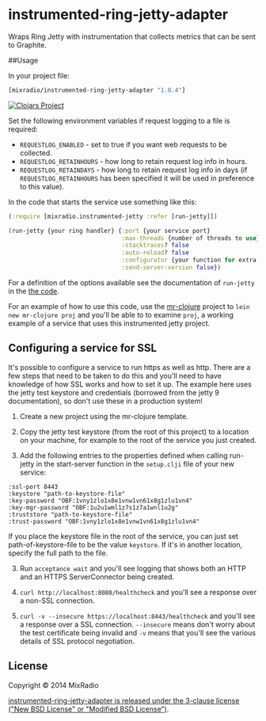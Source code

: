 # instrumented-ring-jetty-adapter

Wraps Ring Jetty with instrumentation that collects metrics that can be sent to Graphite.

##Usage

In your project file:

```clj
[mixradio/instrumented-ring-jetty-adapter "1.0.4"]
```

[![Clojars Project](http://clojars.org/mixradio/instrumented-ring-jetty-adapter/latest-version.svg)](http://clojars.org/mixradio/instrumented-ring-jetty-adapter)

Set the following environment variables if request logging to a file is required:

- `REQUESTLOG_ENABLED` - set to true if you want web requests to be collected.
- `REQUESTLOG_RETAINHOURS` - how long to retain request log info in hours.
- `REQUESTLOG_RETAINDAYS` - how long to retain request log info in days (if `REQUESTLOG_RETAINHOURS` has been specified it will be used in preference to this value).

In the code that starts the service use something like this:

```clj
(:require [mixradio.instrumented-jetty :refer [run-jetty]])

(run-jetty {your ring handler} {:port {your service port}
                                :max-threads {number of threads to use}
                                :stacktraces? false
                                :auto-reload? false
                                :configurator {your function for extra server configuration commands}
                                :send-server-version false})
```

For a definition of the options available see the documentation of `run-jetty` in the [the code](https://github.com/mixradio/instrumented-ring-jetty-adapter/blob/master/src/mixradio/instrumented_jetty.clj).

For an example of how to use this code, use the [mr-clojure](https://github.com/mixradio/mr-clojure) 
project to `lein new mr-clojure proj` and you'll be able to to examine `proj`, a working example of a
service that uses this instrumented jetty project.

## Configuring a service for SSL

It's possible to configure a service to run https as well as http.  There are a few steps that need
to be taken to do this and you'll need to have knowledge of how SSL works and how to set it up. The
example here uses the jetty test keystore and credentials (borrowed from the jetty 9 documentation),
so don't use these in a production system!

1. Create a new project using the mr-clojure template.

2. Copy the jetty test keystore (from the root of this project) to a location on your machine,
   for example to the root of the service you just created.

2. Add the following entries to the properties defined when calling run-jetty in the start-server
   function in the `setup.clji` file of your new service:

<pre><code>:ssl-port 8443
:keystore "path-to-keystore-file"
:key-password "OBF:1vny1zlo1x8e1vnw1vn61x8g1zlu1vn4"
:key-mgr-password "OBF:1u2u1wml1z7s1z7a1wnl1u2g"
:truststore "path-to-keystore-file"
:trust-password "OBF:1vny1zlo1x8e1vnw1vn61x8g1zlu1vn4"
</code></pre>

 If you place the keystore file in the root of the service, you can just set path-of-keystore-file
 to be the value `keystore`. If it's in another location, specify the full path to the file.

3. Run `acceptance wait` and you'll see logging that shows both an HTTP and an HTTPS ServerConnector
   being created.

4. `curl http://localhost:8080/healthcheck` and you'll see a response over a non-SSL connection.

5. `curl -v --insecure https://localhost:8443/healthcheck` and you'll see a response over a SSL
   connection. `--insecure` means don't worry about the test certificate being invalid and `-v`
   means that you'll see the various details of SSL protocol negotiation.

## License

Copyright © 2014 MixRadio

[instrumented-ring-jetty-adapter is released under the 3-clause license ("New BSD License" or "Modified BSD License")](https://github.com/mixradio/instrumented-ring-jetty-adapter/blob/master/LICENSE).
